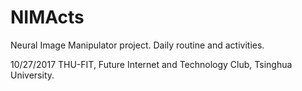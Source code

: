 # NIMActs
Neural Image Manipulator project. Daily routine and activities.

10/27/2017
THU-FIT, Future Internet and Technology Club, Tsinghua University.